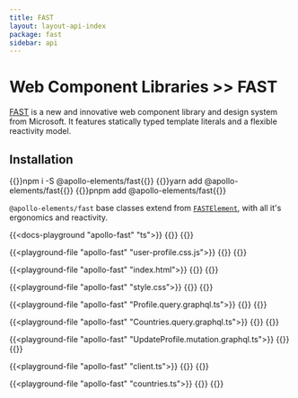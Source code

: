 ```yaml
---
title: FAST
layout: layout-api-index
package: fast
sidebar: api
---
```


# Web Component Libraries >> FAST

<style>
#apollo-fast {
  --playground-preview-width: 300px;
}
</style>

[FAST](https://fast.design) is a new and innovative web component library and design system from Microsoft. It features statically typed template literals and a flexible reactivity model.

## Installation

<code-tabs collection="package-managers" default-tab="npm">
  {{<code-tab package="npm">}}npm i -S @apollo-elements/fast{{</code-tab>}}
  {{<code-tab package="yarn">}}yarn add @apollo-elements/fast{{</code-tab>}}
  {{<code-tab package="pnpm">}}pnpm add @apollo-elements/fast{{</code-tab>}}
</code-tabs>

`@apollo-elements/fast` base classes extend from [`FASTElement`](https://fast.design), with all it's ergonomics and reactivity.

{{<docs-playground "apollo-fast" "ts">}}
{{<include Profile.ts>}}
{{</docs-playground>}}

{{<playground-file "apollo-fast" "user-profile.css.js">}}
{{<include user-profile.css.js>}}
{{</playground-file>}}

{{<playground-file "apollo-fast" "index.html">}}
{{<include index.html>}}
{{</playground-file>}}

{{<playground-file "apollo-fast" "style.css">}}
{{<include style.css>}}
{{</playground-file>}}

{{<playground-file "apollo-fast" "Profile.query.graphql.ts">}}
{{<include Profile.query.graphql.ts>}}
{{</playground-file>}}

{{<playground-file "apollo-fast" "Countries.query.graphql.ts">}}
{{<include Countries.query.graphql.ts>}}
{{</playground-file>}}

{{<playground-file "apollo-fast" "UpdateProfile.mutation.graphql.ts">}}
{{<include UpdateProfile.mutation.graphql.ts>}}
{{</playground-file>}}

{{<playground-file "apollo-fast" "client.ts">}}
{{<include client.ts>}}
{{</playground-file>}}

{{<playground-file "apollo-fast" "countries.ts">}}
{{<include countries.ts>}}
{{</playground-file>}}
